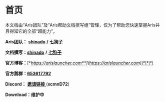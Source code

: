 # 首页

本文档由“Aris团队”及“Aris帮助文档撰写组”管理，仅为了帮助您快速掌握Aris并且得知它的全部“超能力”。

**Aris团队：** [**shinado**](coolmarket://u/427673) **/** [**七狗子**](coolmarket://u/520656)

**文档撰写：**[**shinado**](coolmarket://u/427673) **/** [**七狗子**](coolmarket://u/520656)

**官方博客：**[**https://arislauncher.com**](https://arislauncher.com)\*\*\*\*

**官方鹅群：**[**653617792**](https://jq.qq.com/?_wv=1027&k=5g27swh)

**Discord：** [**邀请链接** ](https://discord.gg/xcmnD72) \(**xcmnD72**\)

**Download：维护中**

